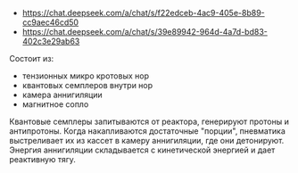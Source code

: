 - https://chat.deepseek.com/a/chat/s/f22edceb-4ac9-405e-8b89-cc9aec46cd50
- https://chat.deepseek.com/a/chat/s/39e89942-964d-4a7d-bd83-402c3e29ab63

Состоит из:
- тензионных микро кротовых нор
- квантовых семплеров внутри нор
- камера аннигиляции
- магнитное сопло

Квантовые семплеры запитываются от реактора, генерируют протоны и антипротоны. Когда накапливаются достаточные "порции", пневматика выстреливает их из кассет в камеру аннигиляции, где они детонируют. Энергия аннигиляции складывается с кинетической энергией и дает реактивную тягу.
